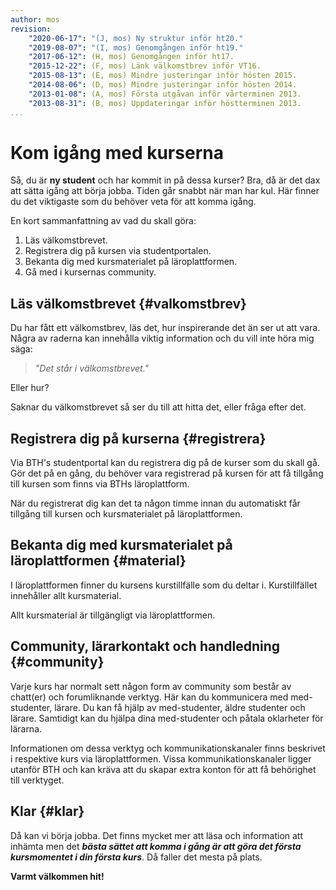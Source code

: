 ```yaml
---
author: mos
revision:
    "2020-06-17": "(J, mos) Ny struktur inför ht20."
    "2019-08-07": "(I, mos) Genomgången inför ht19."
    "2017-06-12": (H, mos) Genomgången inför ht17.
    "2015-12-22": (F, mos) Länk välkomstbrev inför VT16.
    "2015-08-13": (E, mos) Mindre justeringar inför hösten 2015.
    "2014-08-06": (D, mos) Mindre justeringar inför hösten 2014.
    "2013-01-08": (A, mos) Första utgåvan inför vårterminen 2013.
    "2013-08-31": (B, mos) Uppdateringar inför höstterminen 2013.
...
```

Kom igång med kurserna
==================================

Så, du är **ny student** och har kommit in på dessa kurser? Bra, då är det dax att sätta igång att börja jobba. Tiden går snabbt när man har kul. Här finner du det viktigaste som du behöver veta för att komma igång.

En kort sammanfattning av vad du skall göra:

1. Läs välkomstbrevet.
2. Registrera dig på kursen via studentportalen.
3. Bekanta dig med kursmaterialet på läroplattformen.
4. Gå med i kursernas community.

<!--more-->



Läs välkomstbrevet {#valkomstbrev}
-----------------------------------------------------------

Du har fått ett välkomstbrev, läs det, hur inspirerande det än ser ut att vara. Några av raderna kan innehålla viktig information och du vill inte höra mig säga:

> *"Det står i välkomstbrevet."*

Eller hur?

Saknar du välkomstbrevet så ser du till att hitta det, eller fråga efter det.



Registrera dig på kurserna {#registrera}
-----------------------------------------------------------

Via BTH's studentportal kan du registrera dig på de kurser som du skall gå. Gör det på en gång, du behöver vara registrerad på kursen för att få tillgång till kursen som finns via BTHs läroplattform.

När du registrerat dig kan det ta någon timme innan du automatiskt får tillgång till kursen och kursmaterialet på läroplattformen.



Bekanta dig med kursmaterialet på läroplattformen {#material}
-----------------------------------------------------------

I läroplattformen finner du kursens kurstillfälle som du deltar i. Kurstillfället innehåller allt kursmaterial.

Allt kursmaterial är tillgängligt via läroplattformen.



Community, lärarkontakt och handledning {#community}
-----------------------------------------------------------

Varje kurs har normalt sett någon form av community som består av chatt(er) och forumliknande verktyg. Här kan du kommunicera med med-studenter, lärare. Du kan få hjälp av med-studenter, äldre studenter och lärare. Samtidigt kan du hjälpa dina med-studenter och påtala oklarheter för lärarna.

Informationen om dessa verktyg och kommunikationskanaler finns beskrivet i respektive kurs via läroplattformen. Vissa kommunikationskanaler ligger utanför BTH och kan kräva att du skapar extra konton för att få behörighet till verktyget.



Klar {#klar}
-----------------------------------------------------------

Då kan vi börja jobba. Det finns mycket mer att läsa och information att inhämta men det ***bästa sättet att komma i gång är att göra det första kursmomentet i din första kurs***. Då faller det mesta på plats.

**Varmt välkommen hit!**
